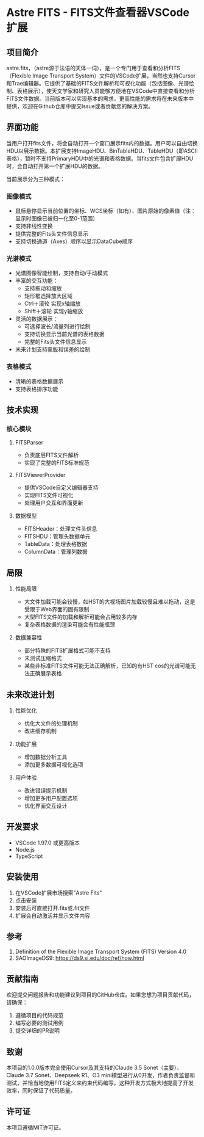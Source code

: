 # Astre FITS - FITS文件查看器VSCode扩展

## 项目简介

astre.fits，（astre源于法语的天体一词），是一个专门用于查看和分析FITS（Flexible Image Transport System）文件的VSCode扩展，当然也支持Cursor和Trae编辑器。它提供了基础的FITS文件解析和可视化功能（包括图像、光谱绘制、表格展示），使天文学家和研究人员能够方便地在VSCode中直接查看和分析FITS文件数据。当前版本可以实现基本的需求，更高性能的需求将在未来版本中提供，欢迎在Github仓库中提交Issue或者贡献您的解决方案。

## 界面功能

当用户打开fits文件，将会自动打开一个窗口展示fits内的数据。用户可以自由切换HDU以展示数据。本扩展支持ImageHDU、BinTableHDU、TableHDU（即ASCII表格），暂时不支持PrimaryHDU中的光谱和表格数据。当fits文件包含扩展HDU时，会自动打开第一个扩展HDU的数据。

当前展示分为三种模式：

### 图像模式
- 鼠标悬停显示当前位置的坐标、WCS坐标（如有）、图片原始的像素值（注：显示时图像已被归一化至0-1范围）
- 支持非线性变换
- 提供完整的Fits头文件信息显示
- 支持切换通道（Axes）顺序以显示DataCube顺序

### 光谱模式
- 光谱图像智能绘制，支持自动/手动模式
- 丰富的交互功能：
  - 支持拖动和缩放
  - 矩形框选择放大区域
  - Ctrl＋滚轮 实现x轴缩放
  - Shift＋滚轮 实现y轴缩放
- 灵活的数据展示：
  - 可选择波长/流量列进行绘制
  - 支持切换显示当前光谱的表格数据
  - 完整的Fits头文件信息显示
- 未来计划支持蒙版和误差的绘制

### 表格模式
- 清晰的表格数据展示
- 支持表格排序功能

## 技术实现

### 核心模块

1. FITSParser
   - 负责底层FITS文件解析
   - 实现了完整的FITS标准规范

2. FITSViewerProvider
   - 提供VSCode自定义编辑器支持
   - 实现FITS文件可视化
   - 处理用户交互和界面更新

3. 数据模型
   - FITSHeader：处理文件头信息
   - FITSHDU：管理头数据单元
   - TableData：处理表格数据
   - ColumnData：管理列数据

## 局限

1. 性能局限
   - 大文件加载可能会较慢，如HST的大视场图片加载较慢且难以拖动，这是受限于Web界面的固有限制
   - 大型FITS文件的加载和解析可能会占用较多内存
   - 复杂表格数据的渲染可能会有性能瓶颈

2. 数据兼容性
   - 部分特殊的FITS扩展格式可能不支持
   - 未测试压缩格式
   - 某些非标准FITS文件可能无法正确解析，已知的有HST cos的光谱可能无法正确展示表格

## 未来改进计划

1. 性能优化
   - 优化大文件的处理机制
   - 改进缓存机制

2. 功能扩展
   - 增加数据分析工具
   - 添加更多数据可视化选项

3. 用户体验
   - 改进错误提示机制
   - 增加更多用户配置选项
   - 优化界面交互设计

## 开发要求

- VSCode 1.97.0 或更高版本
- Node.js
- TypeScript

## 安装使用

1. 在VSCode扩展市场搜索"Astre Fits"
2. 点击安装
3. 安装后可直接打开.fits或.fit文件
4. 扩展会自动激活并显示文件内容

## 参考

1. Definition of the Flexible Image Transport System (FITS) Version 4.0
2. SAOImageDS9: https://ds9.si.edu/doc/ref/how.html

## 贡献指南

欢迎提交问题报告和功能建议到项目的GitHub仓库。如果您想为项目贡献代码，请确保：

1. 遵循项目的代码规范
2. 编写必要的测试用例
3. 提交详细的PR说明

## 致谢

本项目的1.0.0版本完全使用Cursor及其支持的Claude 3.5 Sonet（主要）、Claude 3.7 Sonet、Deepseek R1、O3 mini模型进行从0开发，作者负责监督和测试，并恰当地使用FITS定义来约束代码编写。这种开发方式极大地提高了开发效率，同时保证了代码质量。

## 许可证

本项目遵循MIT许可证。 

